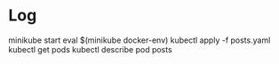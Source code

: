 # Log

minikube start
eval \$(minikube docker-env)
kubectl apply -f posts.yaml
kubectl get pods
kubectl describe pod posts
